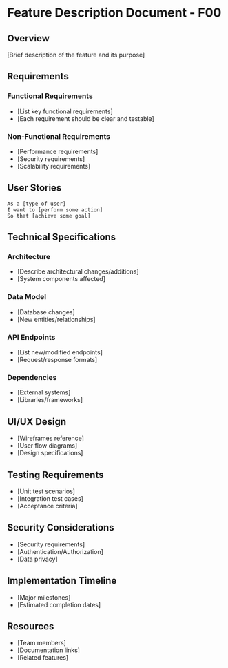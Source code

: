 # Feature Description Document - F00

## Overview
[Brief description of the feature and its purpose]

## Requirements
### Functional Requirements
- [List key functional requirements]
- [Each requirement should be clear and testable]

### Non-Functional Requirements
- [Performance requirements]
- [Security requirements]
- [Scalability requirements]

## User Stories
```
As a [type of user]
I want to [perform some action]
So that [achieve some goal]
```

## Technical Specifications
### Architecture
- [Describe architectural changes/additions]
- [System components affected]

### Data Model
- [Database changes]
- [New entities/relationships]

### API Endpoints
- [List new/modified endpoints]
- [Request/response formats]

### Dependencies
- [External systems]
- [Libraries/frameworks]

## UI/UX Design
- [Wireframes reference]
- [User flow diagrams]
- [Design specifications]

## Testing Requirements
- [Unit test scenarios]
- [Integration test cases]
- [Acceptance criteria]

## Security Considerations
- [Security requirements]
- [Authentication/Authorization]
- [Data privacy]

## Implementation Timeline
- [Major milestones]
- [Estimated completion dates]

## Resources
- [Team members]
- [Documentation links]
- [Related features]

